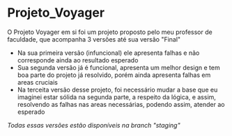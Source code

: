 # **Projeto_Voyager**
O Projeto Voyager em si foi um projeto proposto pelo meu professor de faculdade, que acompanha 3 versões até sua versão "Final"

- Na sua primeira versão (infuncional) ele apresenta falhas e não corresponde ainda ao resultado esperado
- Sua segunda versão já é funcional, apresenta um melhor design e tem boa parte do projeto já resolvido, porém ainda apresenta falhas em areas cruciais
- Na terceita versão desse projeto, foi necessário mudar a base que eu imaginei estar sólida na segunda parte, a respeito da lógica, e assim, resolvendo as falhas nas areas necessárias, podendo assim, atender ao esperado 

*Todas essas versões estão disponíveis na branch "staging"*
